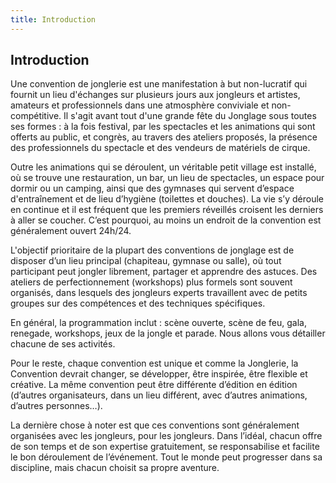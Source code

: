 ```yaml
---
title: Introduction
---
```


## Introduction

Une convention de jonglerie est une manifestation à but non-lucratif qui fournit un lieu d'échanges sur plusieurs jours aux jongleurs et artistes, amateurs et professionnels dans une atmosphère conviviale et non-compétitive. Il s'agit avant tout d'une grande fête du Jonglage sous toutes ses formes : à la fois festival, par les spectacles et les animations qui sont offerts au public, et congrès, au travers des ateliers proposés, la présence des professionnels du spectacle et des vendeurs de matériels de cirque.

Outre les animations qui se déroulent, un véritable petit village est installé, où se trouve une restauration, un bar, un lieu de spectacles, un espace pour dormir ou un camping, ainsi que des gymnases qui servent d’espace d'entraînement et de lieu d’hygiène (toilettes et douches). La vie s’y déroule en continue et il est fréquent que les premiers réveillés croisent les derniers à aller se coucher. C’est pourquoi, au moins un endroit de la convention est généralement ouvert 24h/24.

L'objectif prioritaire de la plupart des conventions de jonglage est de disposer d’un lieu principal (chapiteau, gymnase ou salle), où tout participant peut jongler librement, partager et apprendre des astuces. Des ateliers de perfectionnement (workshops) plus formels sont souvent organisés, dans lesquels des jongleurs experts travaillent avec de petits groupes sur des compétences et des techniques spécifiques.

En général, la programmation inclut : scène ouverte, scène de feu, gala, renegade,  workshops, jeux de la jongle et parade. Nous allons vous détailler chacune de ses activités.

Pour le reste, chaque convention est unique et comme la Jonglerie, la Convention devrait changer, se développer, être inspirée, être flexible et créative. La même convention peut être différente d’édition en édition (d’autres organisateurs, dans un lieu différent, avec d’autres animations, d’autres personnes…).

La dernière chose à noter est que ces conventions sont généralement organisées avec les jongleurs, pour les jongleurs. Dans l’idéal, chacun offre de son temps et de son expertise gratuitement, se responsabilise et facilite le bon déroulement de l’événement. Tout le monde peut progresser dans sa discipline, mais chacun choisit sa propre aventure.
